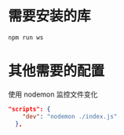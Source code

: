# 需要安装的库

```shell
npm run ws
```

# 其他需要的配置

使用 nodemon 监控文件变化

```json
"scripts": {
    "dev": "nodemon ./index.js"
  },
```
